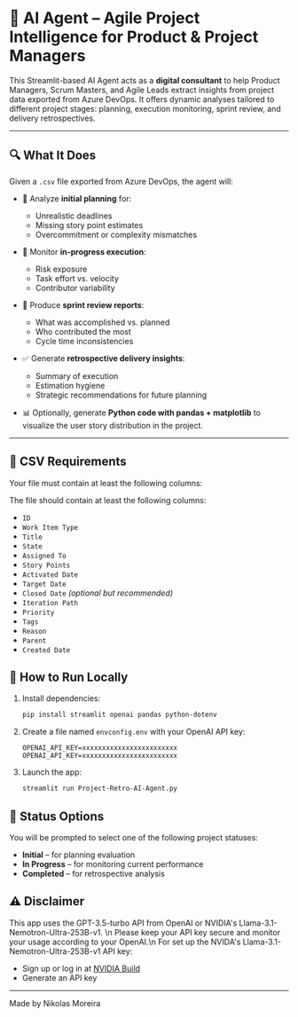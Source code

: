 # 🤖 AI Agent – Agile Project Intelligence for Product & Project Managers

This Streamlit-based AI Agent acts as a **digital consultant** to help Product Managers, Scrum Masters, and Agile Leads extract insights from project data exported from Azure DevOps. It offers dynamic analyses tailored to different project stages: planning, execution monitoring, sprint review, and delivery retrospectives.

---

## 🔍 What It Does

Given a `.csv` file exported from Azure DevOps, the agent will:

- 📌 Analyze **initial planning** for:
  - Unrealistic deadlines
  - Missing story point estimates
  - Overcommitment or complexity mismatches

- 🚦 Monitor **in-progress execution**:
  - Risk exposure
  - Task effort vs. velocity
  - Contributor variability

- 🧾 Produce **sprint review reports**:
  - What was accomplished vs. planned
  - Who contributed the most
  - Cycle time inconsistencies

- ✅ Generate **retrospective delivery insights**:
  - Summary of execution
  - Estimation hygiene
  - Strategic recommendations for future planning

- 📊 Optionally, generate **Python code with pandas + matplotlib** to visualize the user story distribution in the project.

---

## 📂 CSV Requirements

Your file must contain at least the following columns:

The file should contain at least the following columns:

- `ID`
- `Work Item Type`
- `Title`
- `State`
- `Assigned To`
- `Story Points`
- `Activated Date`
- `Target Date`
- `Closed Date` *(optional but recommended)*
- `Iteration Path`
- `Priority`
- `Tags`
- `Reason`
- `Parent`
- `Created Date`

## 🚀 How to Run Locally

1. Install dependencies:
   ```bash
   pip install streamlit openai pandas python-dotenv
   ```

2. Create a file named `envconfig.env` with your OpenAI API key:
   ```
   OPENAI_API_KEY=xxxxxxxxxxxxxxxxxxxxxxxx
   OPENAI_API_KEY=xxxxxxxxxxxxxxxxxxxxxxxx
   ```

3. Launch the app:
   ```bash
   streamlit run Project-Retro-AI-Agent.py
   ```

## 📌 Status Options

You will be prompted to select one of the following project statuses:
- **Initial** – for planning evaluation
- **In Progress** – for monitoring current performance
- **Completed** – for retrospective analysis

## ⚠️ Disclaimer

This app uses the GPT-3.5-turbo API from OpenAI or NVIDIA's Llama-3.1-Nemotron-Ultra-253B-v1. \n 
Please keep your API key secure and monitor your usage according to your OpenAI.\n
For set up the NVIDA's Llama-3.1-Nemotron-Ultra-253B-v1 API key:
- Sign up or log in at [NVIDIA Build](https://build.nvidia.com/nvidia/llama-3_1-nemotron-ultra-253b-v1?integrate_nim=true&hosted_api=true&modal=integrate-nim)
- Generate an API key

---

Made by Nikolas Moreira
